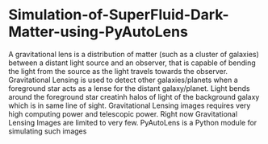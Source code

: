 # Simulation-of-SuperFluid-Dark-Matter-using-PyAutoLens
A gravitational lens is a distribution of matter (such as a cluster of galaxies) between a distant light source and an observer, that is capable of bending the light from the source as the light travels towards the observer. Gravitational Lensing is used to detect other galaxies/planets when a foreground star acts as a lense for the distant galaxy/planet. Light bends around the foreground star creatinh halos of light of the background galaxy which is in same line of sight. Gravitational Lensing images requires very high computing power and telescopic power. Right now Gravitational Lensing Images are limited to very few. PyAutoLens is a Python module for simulating such images
